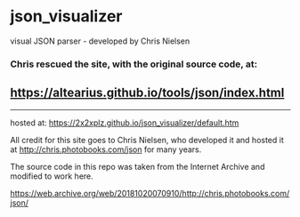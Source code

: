 # json_visualizer
visual JSON parser - developed by Chris Nielsen

### Chris rescued the site, with the **original** source code, at: 

## https://altearius.github.io/tools/json/index.html
---
hosted at: https://2x2xplz.github.io/json_visualizer/default.htm

All credit for this site goes to Chris Nielsen, who developed it and hosted it at http://chris.photobooks.com/json for many years.

The source code in this repo was taken from the Internet Archive and modified to work here.

https://web.archive.org/web/20181020070910/http://chris.photobooks.com/json/
